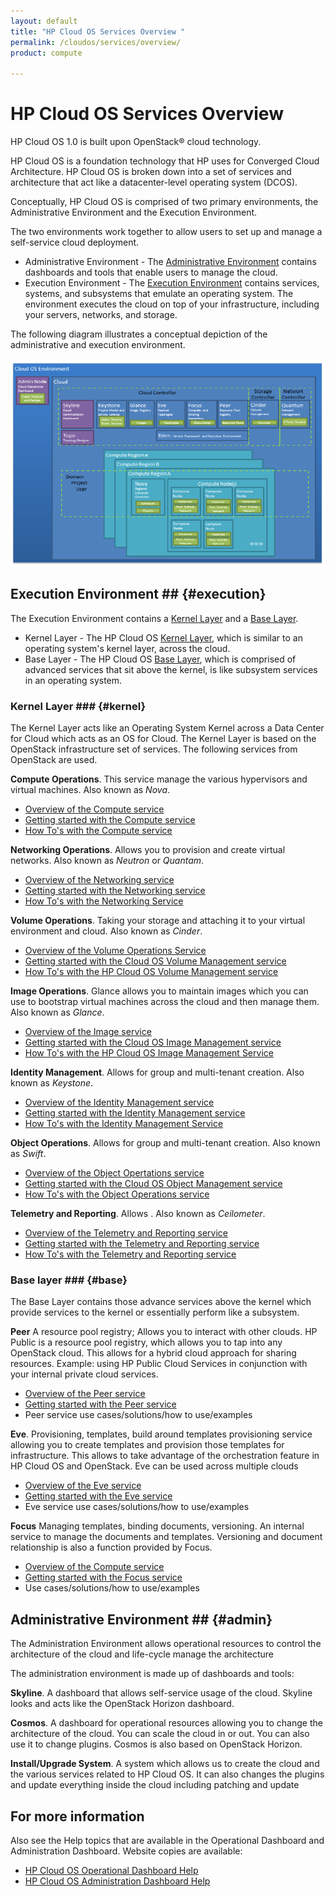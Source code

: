 ```yaml
---
layout: default
title: "HP Cloud OS Services Overview "
permalink: /cloudos/services/overview/
product: compute

---
```

<!--PUBLISHED-->
# HP Cloud OS Services Overview #

HP Cloud OS 1.0 is built upon OpenStack&#174; cloud technology. 

HP Cloud OS is a foundation technology that HP uses for Converged Cloud Architecture. HP Cloud OS is broken down into a set of services and architecture that act like a datacenter-level operating system (DCOS).

Conceptually, HP Cloud OS is comprised of two primary environments, the Administrative Environment and the Execution Environment. 

The two environments work together to allow users to set up and manage a self-service cloud deployment.

- Administrative Environment - The [Administrative Environment](#admin) contains dashboards and tools that enable users to manage the cloud.
- Execution Environment - The [Execution Environment](#execution) contains services, systems, and subsystems that emulate an operating system. The environment executes the cloud on top of your infrastructure, including your servers, networks, and storage.

The following diagram illustrates a conceptual depiction of the administrative and execution environment.

<img src="/media/cloudos-environment.png" alt="" />
<!-- Image from CloudCoreProductPlan.pdf http://wiki.hpcloud.net/display/core/Cloud+OS+Core+Product+Management -->

## Execution Environment ## {#execution}

The Execution Environment contains a [Kernel Layer](#kernel) and a [Base Layer](#base).

- Kernel Layer - The HP Cloud OS [Kernel Layer](#kernel), which is similar to an operating system's kernel layer, across the cloud.
- Base Layer - The HP Cloud OS [Base Layer](#base), which is comprised of advanced services that sit above the kernel, is like subsystem services in an operating system.
 

### Kernel Layer ### {#kernel}
The Kernel Layer acts like an Operating System Kernel across a Data Center for Cloud which acts as an OS for Cloud. The Kernel Layer is based on the OpenStack infrastructure set of services. The following services from OpenStack are used.


**Compute Operations**. This service manage the various hypervisors and virtual machines. Also known as *Nova*.

- [Overview of the Compute service](/cloudos/services/compute/overview/)
- [Getting started with the Compute service](/cloudos/services/compute/getting-started/)
- [How To's with the Compute service](/cloudos/services/compute/howto/)


**Networking Operations**. Allows you to provision and create virtual networks. Also known as *Neutron* or *Quantam*.

- [Overview of the Networking service](/cloudos/services/networking/overview/)
- [Getting started with the Networking service](/cloudos/services/networking/getting-started/)
- [How To's with the Networking Service](/cloudos/services/networking/howto/)


**Volume Operations**. Taking your storage and attaching it to your virtual environment and cloud. Also known as *Cinder*.

- [Overview of the Volume Operations Service](/cloudos/services/volume/overview/)
- [Getting started with the Cloud OS Volume Management service](/cloudos/services/volume/getting-started/)
- [How To's with the HP Cloud OS Volume Management service](/cloudos/services/volume/howto/)


**Image Operations**. Glance allows you to maintain images which you can use to bootstrap virtual machines across the cloud and then manage them. Also known as *Glance*.

- [Overview of the Image service](/cloudos/services/imaging/overview/)
- [Getting started with the Cloud OS Image Management service](/cloudos/services/imaging/getting-started/)
- [How To's with the HP Cloud OS Image Management Service](/cloudos/services/imaging/howto/)


**Identity Management**. Allows for group and multi-tenant creation.  Also known as *Keystone*.

- [Overview of the Identity Management service](/cloudos/services/identity/overview/)
- [Getting started with the Identity Management service](/cloudos/services/identity/getting-started/)
- [How To's with the Identity Management Service](/cloudos/services/identity/howto/)

**Object Operations**. Allows for group and multi-tenant creation.  Also known as *Swift*.

- [Overview of the Object Opertations service](/cloudos/services/object/overview/)
- [Getting started with the Cloud OS Object Management service](/cloudos/services/object/getting-started/)
- [How To's with the Object Operations service](/cloudos/services/object/howto/)

**Telemetry and Reporting**. Allows .  Also known as *Ceilometer*.

- [Overview of the Telemetry and Reporting service](/cloudos/services/reporting/overview/)
- [Getting started with the Telemetry and Reporting service](/cloudos/services/reporting/getting-started/)
- [How To's with the Telemetry and Reporting service](/cloudos/services/reporting/howto/)

### Base layer ### {#base}

The Base Layer contains those advance services above the kernel which provide services to the kernel or essentially perform like a subsystem.

<!-- **Eden**. Scalabilty manageability, control. 

A framework which is used to build all the HP Cloud OS services. It provides common functionality across all service. 

Eden also provides scalability and manageability around services and a way to control and understand how those services are performing

- Overview of the Eden service
- Getting started with the Eden service
- Eden service use cases/solutions/how to use/examples
-->

**Peer** A resource pool registry; Allows you to interact with other clouds.
HP Public is a resource pool registry, which allows you to tap into any OpenStack cloud. This allows for a hybrid cloud approach for sharing resources. Example: using HP Public Cloud Services in conjunction with your internal private cloud services.

- [Overview of the Peer service](/cloudos/services/peer/overview/)
- [Getting started with the Peer service](/cloudos/services/peer/getting-started/)
- Peer service use cases/solutions/how to use/examples

**Eve**. Provisioning, templates, build around templates
provisioning service allowing you to create templates and provision those templates for infrastructure. This allows to take advantage of the orchestration feature in HP Cloud OS and OpenStack. Eve can be used across multiple clouds

- [Overview of the Eve service](/cloudos/services/eve/overview/)
- [Getting started with the Eve service](/cloudos/services/eve/getting-started/)
- Eve service use cases/solutions/how to use/examples

**Focus** Managing templates, binding documents, versioning. An internal service to manage the documents and templates. Versioning and document relationship is also a function provided by Focus.

- [Overview of the Compute service](/cloudos/services/focus/overview/)
- [Getting started with the Focus service](/cloudos/services/focus/getting-started/)
- Use cases/solutions/how to use/examples


## Administrative Environment ## {#admin}

The Administration Environment allows operational resources to control the architecture of the cloud and life-cycle manage the architecture

The administration environment is made up of dashboards and tools:

**Skyline**. A dashboard that allows self-service usage of the cloud. Skyline looks and acts like the OpenStack Horizon dashboard.

**Cosmos**. A dashboard for operational resources allowing you to change the architecture of the cloud. You can scale the cloud in or out. You can also use it to change plugins. Cosmos is also based on OpenStack Horizon.

**Install/Upgrade System**. A system which allows us to create the cloud and the various services related to HP Cloud OS. It can also changes the plugins and update everything inside the cloud including patching and update


## For more information ##
Also see the Help topics that are available in the Operational Dashboard and Administration Dashboard.  Website copies are available:

* [HP Cloud OS Operational Dashboard Help](/cloudos/manage/operational-dashboard/)
* [HP Cloud OS Administration Dashboard Help](/cloudos/manage/administration-dashboard/)
